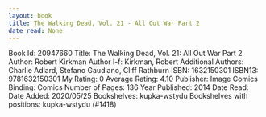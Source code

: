 ```yaml
---
layout: book
title: The Walking Dead, Vol. 21 - All Out War Part 2
date_read: None
---
```


Book Id: 20947660
Title: The Walking Dead, Vol. 21: All Out War Part 2
Author: Robert Kirkman
Author l-f: Kirkman, Robert
Additional Authors: Charlie Adlard, Stefano Gaudiano, Cliff Rathburn
ISBN: 1632150301
ISBN13: 9781632150301
My Rating: 0
Average Rating: 4.10
Publisher: Image Comics
Binding: Comics
Number of Pages: 136
Year Published: 2014
Date Read: 
Date Added: 2020/05/25
Bookshelves: kupka-wstydu
Bookshelves with positions: kupka-wstydu (#1418)

